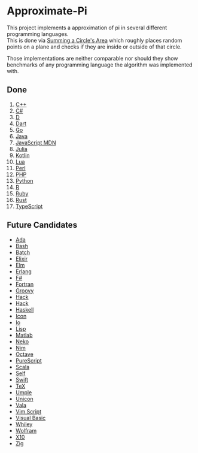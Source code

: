 # Approximate-Pi

This project implements a approximation of pi in several different programming languages.  
This is done via [Summing a Circle's Area](https://en.wikipedia.org/wiki/Approximations_of_%CF%80#Summing_a_circle's_area) which roughly places random points on a plane and checks if they are inside or outside of that circle.

Those implementations are neither comparable nor should they show benchmarks of any programming language the algorithm was implemented with.

## Done

1.  [C++](https://cplusplus.com/doc/)
2.  [C#](https://docs.microsoft.com/en-us/dotnet/csharp/)
3.  [D](https://dlang.org/documentation.html)
4.  [Dart](https://dart.dev/guides)
5.  [Go](https://go.dev/doc/)
6.  [Java](https://docs.oracle.com/en/java/)
7.  [JavaScript MDN](https://developer.mozilla.org/en-US/docs/Web/javascript)
8.  [Julia](https://docs.julialang.org/en/v1/)
9.  [Kotlin](https://kotlinlang.org/docs/home.html)
10. [Lua](https://www.lua.org/docs.html)
11. [Perl](https://www.perl.org/docs.html)
12. [PHP](https://www.php.net/docs.php)
13. [Python](https://docs.python.org/3/)
14. [R](https://www.r-project.org/)
15. [Ruby](https://ruby-doc.org/)
16. [Rust](https://www.rust-lang.org/)
17. [TypeScript](https://www.typescriptlang.org/)

## Future Candidates

- [Ada](https://www.adaic.org/)
- [Bash](https://git.savannah.gnu.org/cgit/bash.git)
- [Batch](https://en.wikipedia.org/wiki/Batch_file)
- [Elixir](https://elixir-lang.org/docs.html)
- [Elm](https://guide.elm-lang.org/)
- [Erlang](https://www.erlang.org/)
- [F#](https://fsharp.org/docs/)
- [Fortran](https://wg5-fortran.org/)
- [Groovy](https://groovy-lang.org/single-page-documentation.html)
- [Hack](https://en.wikipedia.org/wiki/High-Level_Shader_Language)
- [Hack](https://hacklang.org/)
- [Haskell](https://www.haskell.org/)
- [Icon](https://www2.cs.arizona.edu/icon/)
- [Io](https://iolanguage.org/)
- [Lisp](<https://en.wikipedia.org/wiki/Lisp_(programming_language)>)
- [Matlab](https://de.mathworks.com/products/matlab.html)
- [Neko](https://nekovm.org/)
- [Nim](https://nim-lang.org/)
- [Octave](https://octave.org/)
- [PureScript](https://www.purescript.org/)
- [Scala](https://scala-lang.org/)
- [Self](https://selflanguage.org/)
- [Swift](https://www.swift.org/)
- [TeX](https://tug.org/)
- [Umple](https://cruise.umple.org/umple/)
- [Unicon](https://unicon.sourceforge.io/)
- [Vala](https://vala.dev/)
- [Vim Script](https://en.wikipedia.org/wiki/Vim_(text_editor)#Vim_script)
- [Visual Basic](https://docs.microsoft.com/de-de/dotnet/visual-basic/)
- [Whiley](https://whiley.org/)
- [Wolfram](https://www.wolfram.com/language/)
- [X10](http://x10-lang.org/documentation/getting-started.html)
- [Zig](https://ziglang.org/)